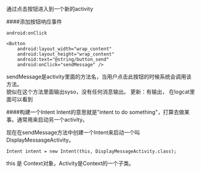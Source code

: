 通过点击按钮进入到一个新的activity  

####添加按钮响应事件

`android:onClick`

    <Button
        android:layout_width="wrap_content"
        android:layout_height="wrap_content"
        android:text="@string/button_send"
        android:onClick="sendMessage" />
    
sendMessage是activity里面的方法名，当用户点击此按钮的时候系统会调用该方法。  
貌似在这个方法里面输出syso，没有任何消息输出。 更新：有输出， 在logcat里面可以看到   

####构建一个Intent
Intent的意思就是"intent to do something"，打算去做某事。通常用来启动另一个activity。  

现在在sendMessage方法中创建一个Intent来启动一个叫DisplayMessasgeActivity。  

    Intent intent = new Intent(this, DisplayMessageActivity.class);

this 是 Context对象，Activity是Context的一个子类。  
